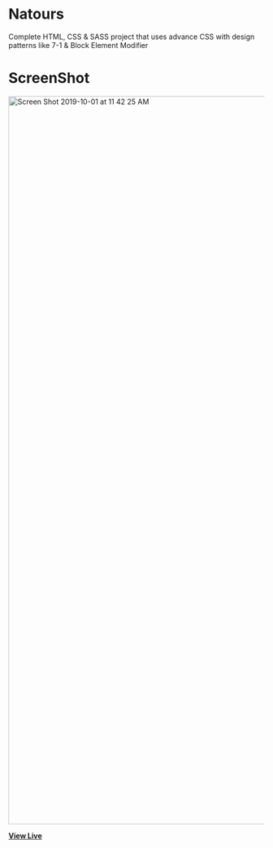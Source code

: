 # Natours

Complete HTML, CSS & SASS project that uses advance CSS with design patterns like 7-1 & Block Element Modifier

# ScreenShot

<img width="1434" alt="Screen Shot 2019-10-01 at 11 42 25 AM" src="https://user-images.githubusercontent.com/28902787/65990749-00dcfa80-e441-11e9-90b3-1722e681f0d7.png">

**[View Live](https://natours-projectx.surge.sh/)**
